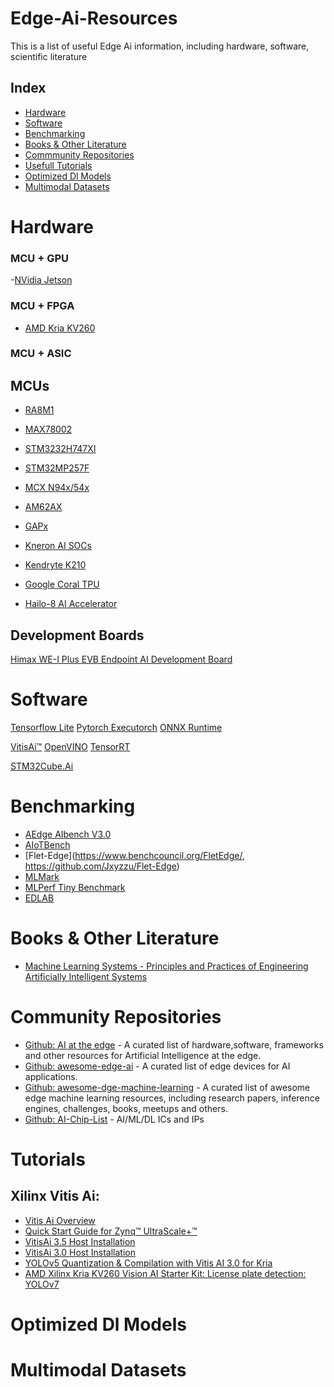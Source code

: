 # Edge-Ai-Resources
This is a list of useful Edge Ai information, including hardware, software, scientific literature

## Index
- [Hardware](#hardware)
- [Software](#software)
- [Benchmarking](#benchmarks)
- [Books & Other Literature](#Literature)
- [Commmunity Repositories](#repositories)
- [Usefull Tutorials](#tutorials)
- [Optimized Dl Models](#models)
- [Multimodal Datasets](#datasets)

# Hardware
### MCU + GPU
-[NVidia Jetson](https://www.nvidia.com/en-us/autonomous-machines/embedded-systems/#hardware)


### MCU + FPGA
- [AMD Kria KV260]()

### MCU + ASIC
## MCUs
- [RA8M1](https://www.renesas.com/us/en/products/microcontrollers-microprocessors/ra-cortex-m-mcus/ra8m1-480-mhz-arm-cortex-m85-based-microcontroller-helium-and-trustzone) 
- [MAX78002](https://www.analog.com/en/products/max78002.html)
- [STM3232H747XI](https://www.st.com/en/microcontrollers-microprocessors/stm32h747xi.html) 
- [STM32MP257F](https://www.st.com/en/microcontrollers-microprocessors/stm32mp257f.html)
- [MCX N94x/54x](https://www.nxp.com/products/processors-and-microcontrollers/arm-microcontrollers/general-purpose-mcus/mcx-arm-cortex-m/mcx-n-series-microcontrollers/mcx-n94x-54x-highly-integrated-multicore-mcus-with-on-chip-accelerators-intelligent-peripherals-and-advanced-security:MCX-N94X-N54X)
- [AM62AX](https://www.ti.com/microcontrollers-mcus-processors/arm-based-processors/products.html#1217=1%20deep%20learning%20accelerator%2C%201%20video%20encode%2Fdecode%20accelerator%2C%201%20vision%20pre-processing%20accelerator%3B1%20deep%20learning%20accelerator%2C%201%20video%20encode%2Fdecode%20accelerator%2C%201%20vision%20pre-processor%20accelerator&2115=2%20Arm%20Cortex-A53%3B4%20Arm%20Cortex-A53&)
- [GAPx](https://greenwaves-technologies.com/low-power-processor/)
- [Kneron AI SOCs](https://www.kneron.com/page/soc/)
- [Kendryte K210]()

- [Google Coral TPU](https://coral.ai/products/)
- [Hailo-8 AI Accelerator](https://hailo.ai/products/ai-accelerators/)

## Development Boards
[Himax WE-I Plus EVB Endpoint AI Development Board](https://www.sparkfun.com/products/17256)


# Software
[Tensorflow Lite]()
[Pytorch Executorch]()
[ONNX Runtime]()

[VitisAi™]()
[OpenVINO]()
[TensorRT]()

[STM32Cube.Ai]()


# Benchmarking
- [AEdge AIbench V3.0](https://www.benchcouncil.org/aibench/edge-aibench/index.html)
- [AIoTBench](https://www.benchcouncil.org/aibench/aiotbench/index.html)
- [Flet-Edge](https://www.benchcouncil.org/FletEdge/, https://github.com/Jxyzzu/Flet-Edge)
- [MLMark](https://www.eembc.org/mlmark/)
- [MLPerf Tiny Benchmark](https://mlcommons.org/en/inference-tiny-10/)
- [EDLAB](https://github.com/HPInc/EDLAB)

# Books & Other Literature
- [Machine Learning Systems - Principles and Practices of Engineering Artificially Intelligent Systems](https://mlsysbook.ai/)

# Community Repositories
- [Github: AI at the edge](https://github.com/crespum/edge-ai) - A curated list of hardware,software, frameworks and other resources for Artificial Intelligence at the edge.
- [Github: awesome-edge-ai](https://github.com/rcmalli/awesome-edge-ai) - A curated list of edge devices for AI applications.
- [Github: awesome-dge-machine-learning](https://github.com/Bisonai/awesome-edge-machine-learning) - A curated list of awesome edge machine learning resources, including research papers, inference engines, challenges, books, meetups and others.
- [Github: AI-Chip-List](https://github.com/icochecker/AI-Chip-List) - AI/ML/DL ICs and IPs

# Tutorials
## Xilinx Vitis Ai:
- [Vitis Ai Overview](https://docs.amd.com/r/en-US/ug1414-vitis-ai/Vitis-AI-Overview)
- [Quick Start Guide for Zynq™ UltraScale+™](https://xilinx.github.io/Vitis-AI/3.0/html/docs/install/install.html)
- [VitisAi 3.5 Host Installation](https://xilinx.github.io/Vitis-AI/3.5/html/docs/install/install.html)
- [VitisAi 3.0 Host Installation](https://xilinx.github.io/Vitis-AI/3.0/html/docs/install/install.html)
- [YOLOv5 Quantization & Compilation with Vitis AI 3.0 for Kria](https://www.hackster.io/LogicTronix/yolov5-quantization-compilation-with-vitis-ai-3-0-for-kria-7b005d)
- [AMD Xilinx Kria KV260 Vision AI Starter Kit: License plate detection: YOLOv7](https://community.element14.com/products/roadtest/b/blog/posts/amd-xilinx-kria-kv260-vision-ai-starter-kit-license-plate-detection-yolov7)


# Optimized Dl Models

# Multimodal Datasets